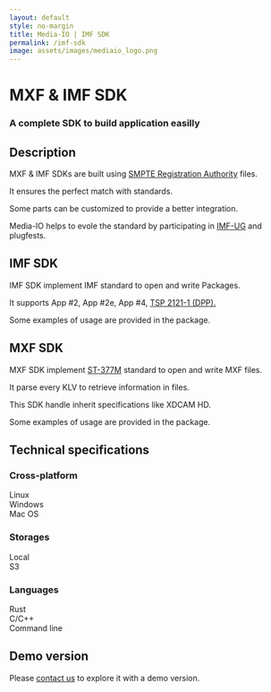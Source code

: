 ```yaml
---
layout: default
style: no-margin
title: Media-IO | IMF SDK
permalink: /imf-sdk
image: assets/images/mediaio_logo.png
---
```

<div class="section">
  <div class="filler"></div>
  <div>
    <h1>MXF & IMF SDK</h1>
    <h3>A complete SDK to build application easilly</h3>
  </div>
  <div class="filler"></div>
</div>
<div class="section">
  <h2>Description</h2>
  <p>MXF & IMF SDKs are built using <a href="https://smpte-ra.org/" target="_blank">SMPTE Registration Authority</a> files.</p>
  <p>It ensures the perfect match with standards.</p>
  <p>Some parts can be customized to provide a better integration.</p>
  <p>Media-IO helps to evole the standard by participating in <a href="https://www.imfug.com/" target="_blank">IMF-UG</a> and plugfests.</p>
</div>
<div class="section">
  <h2>IMF SDK</h2>
  <p>IMF SDK implement IMF standard to open and write Packages.</p>
  <p>It supports App #2, App #2e, App #4, <a href="https://www.smpte.org/sites/default/files/tsp2121-1-2018_1.pdf" target="_blank">TSP 2121-1 (DPP).</a></p>
  <p>Some examples of usage are provided in the package.</p>
</div>
<div class="section">
  <h2>MXF SDK</h2>
  <p>MXF SDK implement <a href="https://ieeexplore.ieee.org/document/7291545" target="_blank">ST-377M</a> standard to open and write MXF files.</p>
  <p>It parse every KLV to retrieve information in files.</p>
  <p>This SDK handle inherit specifications like XDCAM HD.</p>
  <p>Some examples of usage are provided in the package.</p>
</div>
<div class="section">
  <h2>Technical specifications</h2>
  <div>
    <h3>
      Cross-platform
    </h3>
    <div>Linux</div>
    <div>Windows</div>
    <div>Mac OS</div>
  </div>
  <div>
    <h3>
      Storages
    </h3>
    <div>Local</div>
    <div>S3</div>
  </div>
  <div>
    <h3>
      Languages
    </h3>
    <div>Rust</div>
    <div>C/C++</div>
    <div>Command line</div>
  </div>
</div>
<div class="section">
  <h2>Demo version</h2>
  <p>Please <a href="/contact">contact us</a> to explore it with a demo version.</p>
</div>